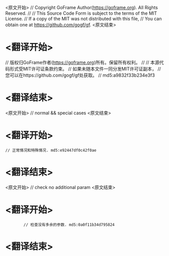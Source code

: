 
<原文开始>
// Copyright GoFrame Author(https://goframe.org). All Rights Reserved.
//
// This Source Code Form is subject to the terms of the MIT License.
// If a copy of the MIT was not distributed with this file,
// You can obtain one at https://github.com/gogf/gf.
<原文结束>

# <翻译开始>
// 版权归GoFrame作者(https://goframe.org)所有。保留所有权利。
//
// 本源代码形式受MIT许可证条款约束。
// 如果未随本文件一同分发MIT许可证副本，
// 您可以在https://github.com/gogf/gf处获取。
// md5:a9832f33b234e3f3
# <翻译结束>


<原文开始>
// normal && special cases
<原文结束>

# <翻译开始>
	// 正常情况和特殊情况. md5:e92447df0c42f0ae
# <翻译结束>


<原文开始>
// check no additional param
<原文结束>

# <翻译开始>
			// 检查没有多余的参数. md5:0a0f11b34d795824
# <翻译结束>

